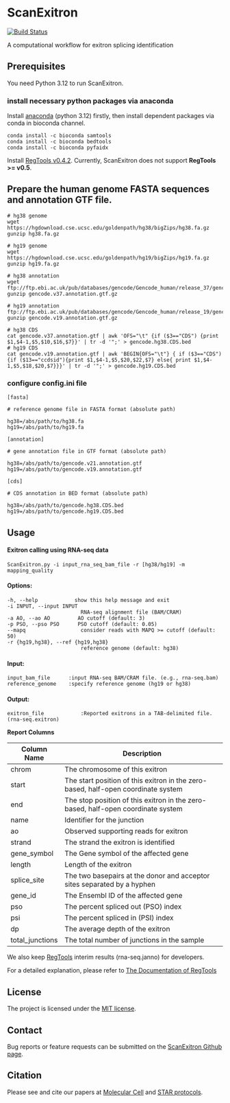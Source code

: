 # ScanExitron
[![Build Status](https://travis-ci.org/ylab-hi/ScanExitron.svg?branch=master&status=passed)](https://travis-ci.org/ylab-hi/ScanExitron)

A computational workflow for exitron splicing identification


Prerequisites
----------------
You need Python 3.12 to run ScanExitron.

### install necessary python packages via anaconda
Install [anaconda](https://www.anaconda.com/download/) (python 3.12) firstly, then install dependent packages via conda in bioconda channel.
```
conda install -c bioconda samtools
conda install -c bioconda bedtools
conda install -c bioconda pyfaidx
```
Install [RegTools v0.4.2](https://github.com/griffithlab/regtools/releases/tag/0.4.2). Currently, ScanExitron does not support __RegTools >= v0.5__.

## Prepare the human genome FASTA sequences and annotation GTF file.

```
# hg38 genome
wget https://hgdownload.cse.ucsc.edu/goldenpath/hg38/bigZips/hg38.fa.gz
gunzip hg38.fa.gz

# hg19 genome
wget https://hgdownload.cse.ucsc.edu/goldenpath/hg19/bigZips/hg19.fa.gz
gunzip hg19.fa.gz

# hg38 annotation
wget ftp://ftp.ebi.ac.uk/pub/databases/gencode/Gencode_human/release_37/gencode.v37.annotation.gtf.gz
gunzip gencode.v37.annotation.gtf.gz

# hg19 annotation
ftp://ftp.ebi.ac.uk/pub/databases/gencode/Gencode_human/release_19/gencode.v19.annotation.gtf.gz
gunzip gencode.v19.annotation.gtf.gz

# hg38 CDS
cat gencode.v37.annotation.gtf | awk 'OFS="\t" {if ($3=="CDS") {print $1,$4-1,$5,$10,$16,$7}}' | tr -d '";' > gencode.hg38.CDS.bed
# hg19 CDS
cat gencode.v19.annotation.gtf | awk 'BEGIN{OFS="\t"} { if ($3=="CDS") {if ($13=="ccdsid"){print $1,$4-1,$5,$20,$22,$7} else{ print $1,$4-1,$5,$18,$20,$7}}}' | tr -d '";' > gencode.hg19.CDS.bed
```

### configure config.ini file
```
[fasta]

# reference genome file in FASTA format (absolute path)

hg38=/abs/path/to/hg38.fa
hg19=/abs/path/to/hg19.fa

[annotation]

# gene annotation file in GTF format (absolute path)

hg38=/abs/path/to/gencode.v21.annotation.gtf
hg19=/abs/path/to/gencode.v19.annotation.gtf

[cds]

# CDS annotation in BED format (absolute path)

hg38=/abs/path/to/gencode.hg38.CDS.bed
hg19=/abs/path/to/gencode.hg19.CDS.bed
```

Usage
-------------------------
#### Exitron calling using RNA-seq data
```
ScanExitron.py -i input_rna_seq_bam_file -r [hg38/hg19] -m mapping_quality
```

#### Options:

```	
-h, --help            show this help message and exit
-i INPUT, --input INPUT
                        RNA-seq alignment file (BAM/CRAM)
-a AO, --ao AO         AO cutoff (default: 3)
-p PSO, --pso PSO      PSO cutoff (default: 0.05)                        
--mapq                  consider reads with MAPQ >= cutoff (default: 50)		
-r {hg19,hg38}, --ref {hg19,hg38}
                        reference genome (default: hg38)
```

#### Input:
```	
input_bam_file      :input RNA-seq BAM/CRAM file. (e.g., rna-seq.bam)
reference_genome    :specify reference genome (hg19 or hg38)
```

#### Output:
```
exitron_file			:Reported exitrons in a TAB-delimited file. (rna-seq.exitron)
```

__Report Columns__

|Column Name | Description |
| ---------- | ----------- |
|chrom       | The chromosome of this exitron|
|start       | The start position of this exitron in the zero-based, half-open coordinate system |
|end	       | The stop position of this exitron in the zero-based, half-open coordinate system |
|name        | Identifier for the junction |
|ao          | Observed supporting reads for exitron |
|strand      | The strand the exitron is identified |
|gene_symbol | The Gene symbol of the affected gene |
|length      | Length of the exitron |
|splice_site | The two basepairs at the donor and acceptor sites separated by a hyphen |
|gene_id     | The Ensembl ID of the affected gene |
|pso         | The percent spliced out (PSO) index  |
|psi         | The percent spliced in (PSI) index |
|dp          | The average depth of the exitron   |
|total_junctions | The total number of junctions in the sample |


We also keep [RegTools](https://github.com/griffithlab/regtools) interim results (rna-seq.janno) for developers.

For a detailed explanation, please refer to [The Documentation of RegTools](https://regtools.readthedocs.org/en/latest/)

License
----------------
The project is licensed under the [MIT license](https://opensource.org/licenses/MIT).

Contact
-----------------
Bug reports or feature requests can be submitted on the <a href="https://github.com/ylab-hi/ScanExitron/issues">ScanExitron Github page</a>.

Citation
------------------
Please see and cite our papers at [Molecular Cell](https://www.sciencedirect.com/science/article/pii/S1097276521002239) and [STAR protocols](https://star-protocols.cell.com/protocols/977).


